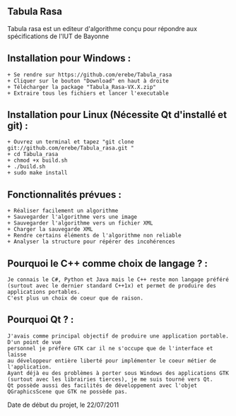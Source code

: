 Tabula Rasa
-----------

Tabula rasa est un editeur d'algorithme conçu pour répondre aux spécifications de l'IUT de Bayonne

Installation pour Windows :
---------------------------

	+ Se rendre sur https://github.com/erebe/Tabula_rasa
    + Cliquer sur le bouton "Download" en haut à droite
    + Télécharger la package "Tabula_Rasa-VX.X.zip"
    + Extraire tous les fichiers et lancer l'executable


Installation pour Linux (Nécessite Qt d'installé et git) :
----------------------------------------------------------
	
    + Ouvrez un terminal et tapez "git clone git://github.com/erebe/Tabula_rasa.git "
    + cd Tabula_rasa
    + chmod +x build.sh
    + ./build.sh
    + sudo make install


Fonctionnalités prévues :
-------------------------	

    + Réaliser facilement un algorithme
    + Sauvegarder l'algorithme vers une image
    + Sauvegarder l'algorithme vers un fichier XML
    + Charger la sauvegarde XML
    + Rendre certains éléments de l'algorithme non reliable
    + Analyser la structure pour répérer des incohérences



Pourquoi le C++ comme choix de langage ? :
------------------------------------------
	Je connais le C#, Python et Java mais le C++ reste mon langage préféré
    (surtout avec le dernier standard C++1x) et permet de produire des applications portables.
    C'est plus un choix de coeur que de raison.


Pourquoi Qt ? :
--------------	
    J'avais comme principal objectif de produire une application portable. D'un point de vue 
    personnel je préfère GTK car il ne s'occupe que de l'interface et laisse
    au développeur entière liberté pour implémenter le coeur métier de l'application.
    Ayant déjà eu des problèmes à porter sous Windows des applications GTK 
    (surtout avec les librairies tierces), je me suis tourné vers Qt.
    Qt possède aussi des facilités de développement avec l'objet QGraphicsScene que GTK ne possède pas.





Date de début du projet, le 22/07/2011
